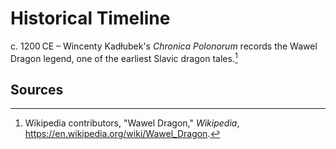 # Historical Timeline

c. 1200 CE – Wincenty Kadłubek's *Chronica Polonorum* records the Wawel Dragon legend, one of the earliest Slavic dragon tales.[^1]

## Sources
[^1]: Wikipedia contributors, "Wawel Dragon," *Wikipedia*, <https://en.wikipedia.org/wiki/Wawel_Dragon>.
